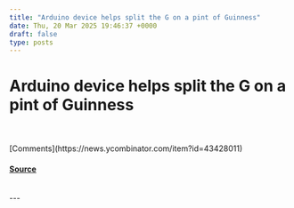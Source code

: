 ```yaml
---
title: "Arduino device helps split the G on a pint of Guinness"
date: Thu, 20 Mar 2025 19:46:37 +0000
draft: false
type: posts
---
```

# Arduino device helps split the G on a pint of Guinness

<br/>

<br/>
[Comments](https://news.ycombinator.com/item?id=43428011)

#### [Source](https://blog.arduino.cc/2025/03/11/this-arduino-device-helps-split-the-g-on-a-pint-of-guinness/)

<br/>
---
